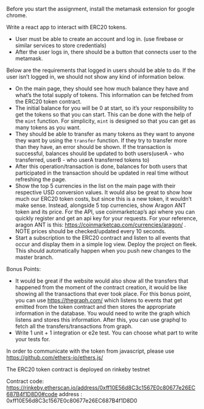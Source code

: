Before you start the assignment, install the metamask extension for google chrome.

Write a react app to interact with ERC20 tokens.

- User must be able to create an account and log in. (use firebase or similar services to store credentials)
- After the user logs in, there should be a button that connects user to the metamask.

Below are the requirements that logged in users should be able to do. If the user isn’t logged in, we should not show any kind of information below.

- On the main page, they should see how much balance they have and what’s the total supply of tokens. This information can be fetched from the ERC20 token contract.
- The initial balance for you will be 0 at start, so it’s your responsibility to get the tokens so that you can start. This can be done with the help of the `mint` function. For simplicity, `mint` is designed so that you can get as many tokens as you want.
- They should be able to transfer as many tokens as they want to anyone they want by using the `transfer` function. If they try to transfer more than they have, an error should be shown. If the transaction is successful, balances should be updated to both users(userA - who transferred, userB - who userA transferred tokens to)
- After this operation/transaction is done, balances for both users that participated in the transaction should be updated in real time without refreshing the page.
- Show the top 5 currencies in the list on the main page with their respective USD conversion values. It would also be great to show how much our ERC20 token costs, but since this is a new token, it wouldn’t make sense. Instead, alongside 5 top currencies, show Aragon ANT token and its price. For the API, use coinmarketcap’s api where you can quickly register and get an api key for your requests. For your reference, aragon ANT is this: https://coinmarketcap.com/currencies/aragon/ . NOTE prices should be checked/updated every 10 seconds.
- Start a subscription to the ERC20 contract and listen to all events that occur and display them in a simple log view.
  Deploy the project on fleek. This should automatically happen when you push new changes to the master branch.

Bonus Points:

- It would be great if the website would also show all the transfers that happened from the moment of the contract creation, it would be like showing all the transactions that ever took place. For this bonus point, you can use https://thegraph.com/ which listens to events that get emitted from the token contract and then stores the appropriate information in the database. You would need to write the graph which listens and stores this information. After this, you can use graphql to fetch all the transfers/transactions from graph.
- Write 1 unit + 1 integration or e2e test. You can choose what part to write your tests for.

In order to communicate with the token from javascript, please use https://github.com/ethers-io/ethers.js/

The ERC20 token contract is deployed on rinkeby testnet

Contract code: https://rinkeby.etherscan.io/address/0xff10E56d8C3c1567E0c80677e26EC687B4f1D8D0#code
address : 0xff10E56d8C3c1567E0c80677e26EC687B4f1D8D0
